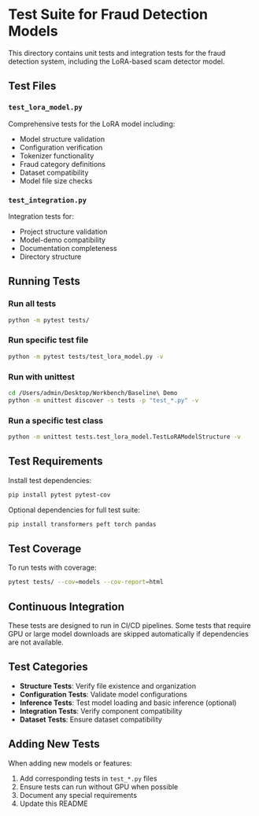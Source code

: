 # Test Suite for Fraud Detection Models

This directory contains unit tests and integration tests for the fraud detection system, including the LoRA-based scam detector model.

## Test Files

### `test_lora_model.py`
Comprehensive tests for the LoRA model including:
- Model structure validation
- Configuration verification
- Tokenizer functionality
- Fraud category definitions
- Dataset compatibility
- Model file size checks

### `test_integration.py`
Integration tests for:
- Project structure validation
- Model-demo compatibility
- Documentation completeness
- Directory structure

## Running Tests

### Run all tests
```bash
python -m pytest tests/
```

### Run specific test file
```bash
python -m pytest tests/test_lora_model.py -v
```

### Run with unittest
```bash
cd /Users/admin/Desktop/Workbench/Baseline\ Demo
python -m unittest discover -s tests -p "test_*.py" -v
```

### Run a specific test class
```bash
python -m unittest tests.test_lora_model.TestLoRAModelStructure -v
```

## Test Requirements

Install test dependencies:
```bash
pip install pytest pytest-cov
```

Optional dependencies for full test suite:
```bash
pip install transformers peft torch pandas
```

## Test Coverage

To run tests with coverage:
```bash
pytest tests/ --cov=models --cov-report=html
```

## Continuous Integration

These tests are designed to run in CI/CD pipelines. Some tests that require GPU or large model downloads are skipped automatically if dependencies are not available.

## Test Categories

- **Structure Tests**: Verify file existence and organization
- **Configuration Tests**: Validate model configurations
- **Inference Tests**: Test model loading and basic inference (optional)
- **Integration Tests**: Verify component compatibility
- **Dataset Tests**: Ensure dataset compatibility

## Adding New Tests

When adding new models or features:
1. Add corresponding tests in `test_*.py` files
2. Ensure tests can run without GPU when possible
3. Document any special requirements
4. Update this README
